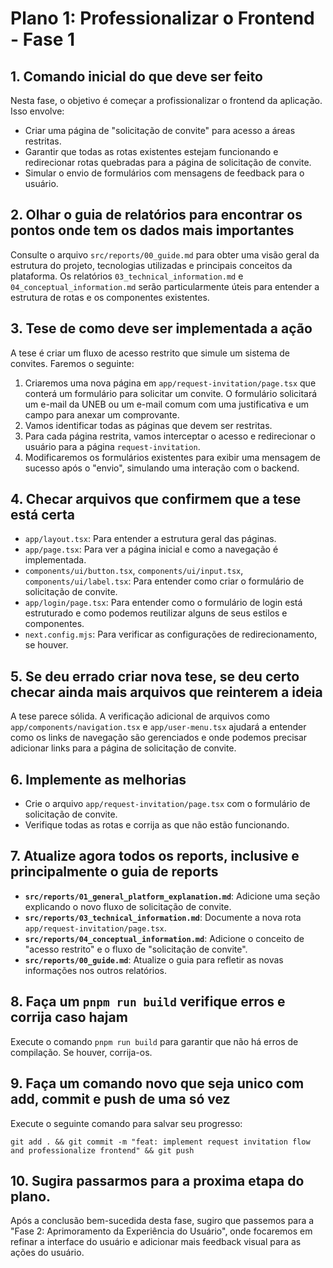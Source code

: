 
# Plano 1: Professionalizar o Frontend - Fase 1

## 1. Comando inicial do que deve ser feito

Nesta fase, o objetivo é começar a profissionalizar o frontend da aplicação. Isso envolve:

*   Criar uma página de "solicitação de convite" para acesso a áreas restritas.
*   Garantir que todas as rotas existentes estejam funcionando e redirecionar rotas quebradas para a página de solicitação de convite.
*   Simular o envio de formulários com mensagens de feedback para o usuário.

## 2. Olhar o guia de relatórios para encontrar os pontos onde tem os dados mais importantes

Consulte o arquivo `src/reports/00_guide.md` para obter uma visão geral da estrutura do projeto, tecnologias utilizadas e principais conceitos da plataforma. Os relatórios `03_technical_information.md` e `04_conceptual_information.md` serão particularmente úteis para entender a estrutura de rotas e os componentes existentes.

## 3. Tese de como deve ser implementada a ação

A tese é criar um fluxo de acesso restrito que simule um sistema de convites. Faremos o seguinte:

1.  Criaremos uma nova página em `app/request-invitation/page.tsx` que conterá um formulário para solicitar um convite. O formulário solicitará um e-mail da UNEB ou um e-mail comum com uma justificativa e um campo para anexar um comprovante.
2.  Vamos identificar todas as páginas que devem ser restritas.
3.  Para cada página restrita, vamos interceptar o acesso e redirecionar o usuário para a página `request-invitation`.
4.  Modificaremos os formulários existentes para exibir uma mensagem de sucesso após o "envio", simulando uma interação com o backend.

## 4. Checar arquivos que confirmem que a tese está certa

*   `app/layout.tsx`: Para entender a estrutura geral das páginas.
*   `app/page.tsx`: Para ver a página inicial e como a navegação é implementada.
*   `components/ui/button.tsx`, `components/ui/input.tsx`, `components/ui/label.tsx`: Para entender como criar o formulário de solicitação de convite.
*   `app/login/page.tsx`: Para entender como o formulário de login está estruturado e como podemos reutilizar alguns de seus estilos e componentes.
*   `next.config.mjs`: Para verificar as configurações de redirecionamento, se houver.

## 5. Se deu errado criar nova tese, se deu certo checar ainda mais arquivos que reinterem a ideia

A tese parece sólida. A verificação adicional de arquivos como `app/components/navigation.tsx` e `app/user-menu.tsx` ajudará a entender como os links de navegação são gerenciados e onde podemos precisar adicionar links para a página de solicitação de convite.

## 6. Implemente as melhorias

*   Crie o arquivo `app/request-invitation/page.tsx` com o formulário de solicitação de convite.
*   Verifique todas as rotas e corrija as que não estão funcionando.

## 7. Atualize agora todos os reports, inclusive e principalmente o guia de reports

*   **`src/reports/01_general_platform_explanation.md`**: Adicione uma seção explicando o novo fluxo de solicitação de convite.
*   **`src/reports/03_technical_information.md`**: Documente a nova rota `app/request-invitation/page.tsx`.
*   **`src/reports/04_conceptual_information.md`**: Adicione o conceito de "acesso restrito" e o fluxo de "solicitação de convite".
*   **`src/reports/00_guide.md`**: Atualize o guia para refletir as novas informações nos outros relatórios.

## 8. Faça um `pnpm run build` verifique erros e corrija caso hajam

Execute o comando `pnpm run build` para garantir que não há erros de compilação. Se houver, corrija-os.

## 9. Faça um comando novo que seja unico com add, commit e push de uma só vez

Execute o seguinte comando para salvar seu progresso:

`git add . && git commit -m "feat: implement request invitation flow and professionalize frontend" && git push`

## 10. Sugira passarmos para a proxima etapa do plano.

Após a conclusão bem-sucedida desta fase, sugiro que passemos para a "Fase 2: Aprimoramento da Experiência do Usuário", onde focaremos em refinar a interface do usuário e adicionar mais feedback visual para as ações do usuário.
